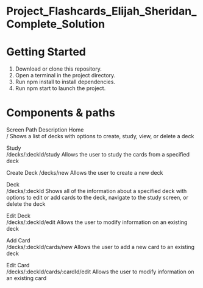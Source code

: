 # Project_Flashcards_Elijah_Sheridan_Complete_Solution

# Getting Started
1. Download or clone this repository.
2. Open a terminal in the project directory.
3. Run npm install to install dependencies.
4. Run npm start to launch the project.


# Components & paths 

Screen	Path	Description
Home	
/	Shows a list of decks with options to create, study, view, or delete a deck

Study	
/decks/:deckId/study	Allows the user to study the cards from a specified deck

Create Deck	
/decks/new	Allows the user to create a new deck

Deck	
/decks/:deckId	Shows all of the information about a specified deck with options to edit or add cards to the deck, navigate to the study screen, or delete the deck

Edit Deck	
/decks/:deckId/edit	Allows the user to modify information on an existing deck

Add Card	
/decks/:deckId/cards/new	Allows the user to add a new card to an existing deck

Edit Card	
/decks/:deckId/cards/:cardId/edit	Allows the user to modify information on an existing card
